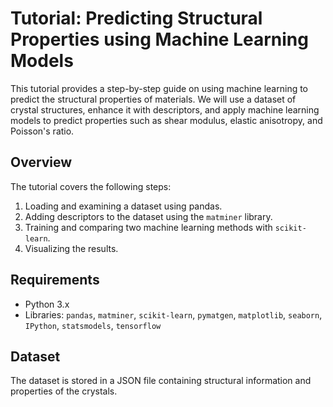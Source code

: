 # Tutorial: Predicting Structural Properties using Machine Learning Models

This tutorial provides a step-by-step guide on using machine learning to predict the structural properties of materials. We will use a dataset of crystal structures, enhance it with descriptors, and apply machine learning models to predict properties such as shear modulus, elastic anisotropy, and Poisson's ratio.

## Overview

The tutorial covers the following steps:

1. Loading and examining a dataset using pandas.
2. Adding descriptors to the dataset using the `matminer` library.
3. Training and comparing two machine learning methods with `scikit-learn`.
4. Visualizing the results.

## Requirements

- Python 3.x
- Libraries: `pandas`, `matminer`, `scikit-learn`, `pymatgen`, `matplotlib`, `seaborn`, `IPython`, `statsmodels`, `tensorflow`

## Dataset

The dataset is stored in a JSON file containing structural information and properties of the crystals. 

